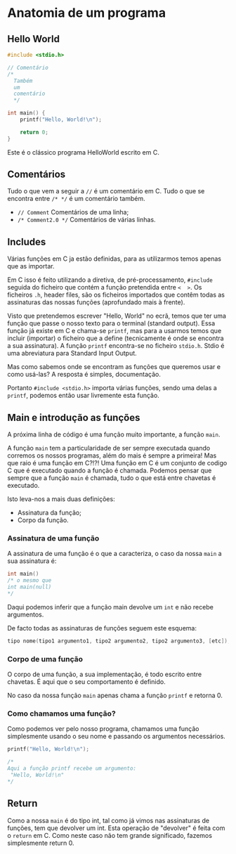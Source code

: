 # Anatomia de um programa


## Hello World

```c
#include <stdio.h>

// Comentário
/*
  Também
  um
  comentário
  */

int main() {
    printf("Hello, World!\n");

    return 0;
}
```
Este é o clássico programa HelloWorld escrito em C.

## Comentários

Tudo o que vem a seguir a `//` é um comentário em C. Tudo o que se encontra entre `/* */` é um comentário também.
  * `// Comment` Comentários de uma linha;
  * `/* Comment2.0 */` Comentários de várias linhas.

## Includes

Várias funções em C ja estão definidas, para as utilizarmos temos apenas que as importar.

Em C isso é feito utilizando a diretiva, de pré-processamento, `#include` seguida do ficheiro que contém a função pretendida entre  `<  >`.
Os ficheiros `.h`, header files, são os ficheiros importados que contêm todas as assinaturas das nossas funções (aprofundado mais à frente).

Visto que pretendemos escrever "Hello, World" no ecrã, temos que ter uma função que passe o nosso texto para o terminal (standard output). Essa função já existe em C e chama-se `printf`, mas para a usarmos temos que incluir (importar) o ficheiro que a define (tecnicamente é onde se encontra a sua assinatura). A função `printf` encontra-se no ficheiro `stdio.h`. Stdio é uma abreviatura para Standard Input Output.

Mas como sabemos onde se encontram as funções que queremos usar e como usá-las?
A resposta é simples, documentação.

Portanto `#include <stdio.h>` importa várias funções, sendo uma delas a `printf`, podemos então usar livremente esta função.


## Main e introdução as funções

A próxima linha de código é uma função muito importante, a função `main`.

A função `main` tem a particularidade de ser sempre executada quando corremos os nossos programas, além do mais é sempre a primeira!
Mas que raio é uma função em C?!?! Uma função em C é um conjunto de codigo C que é executado quando a função é chamada. Podemos pensar que sempre que a função `main` é chamada, tudo o que está entre chavetas é executado.

Isto leva-nos a mais duas definições:
  * Assinatura da função;
  * Corpo da função.

### Assinatura de uma função

A assinatura de uma função é o que a caracteriza, o caso da nossa `main` a sua assinatura é:
```c
int main()
/* o mesmo que
int main(null)
*/
```
Daqui podemos inferir que a função main devolve um `int` e não recebe argumentos.

De facto todas as assinaturas de funções seguem este esquema:
```c
tipo nome(tipo1 argumento1, tipo2 argumento2, tipo2 argumento3, [etc]);
```

### Corpo de uma função

O corpo de uma função, a sua implementação, é todo escrito entre chavetas. É aqui que o seu comportamento é definido.

No caso da nossa função `main` apenas chama a função `printf` e retorna 0.

### Como chamamos uma função?

Como podemos ver pelo nosso programa, chamamos uma função simplesmente usando o seu nome e passando os argumentos necessários.
```c
printf("Hello, World!\n");

/*
Aqui a função printf recebe um argumento:
 "Hello, World!\n"
*/
```

## Return
Como a nossa `main` é do tipo int, tal como já vimos nas assinaturas de funções, tem que devolver um int.
Esta operação de "devolver" é feita com o `return` em C. Como neste caso não tem grande significado, fazemos simplesmente return 0.

